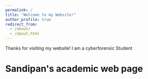 ```yaml
---
permalink: /
title: "Welcome to my Website!"
author_profile: true
redirect_from: 
  - /about/
  - /about.html
---
```


Thanks for visiting my website! I am a cyberforensic Student

Sandipan's academic web page
======


